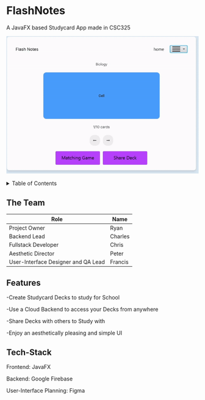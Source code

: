 # FlashNotes

A JavaFX based Studycard App made in CSC325

![Card Flipping](https://github.com/RyanCFrancis/FlashNotes/blob/master/CardFlip.gif)

<details>
  <summary>Table of Contents</summary>
  <ol>
    <li><a href="#Theteam">The Team</a></li>
    <li><a href="#Features">Features</a></li>
    <li><a href="#Tech-Stack">Tech-Stack</a></li>


  </ol>
</details>

## The Team

| Role | Name |
| ----------- | ----------- |
| Project Owner | Ryan |
| Backend Lead | Charles |
| Fullstack Developer | Chris |
| Aesthetic Director | Peter |
| User-Interface Designer and QA Lead | Francis |

## Features
-Create Studycard Decks to study for School

-Use a Cloud Backend to access your Decks from anywhere

-Share Decks with others to Study with

-Enjoy an aesthetically pleasing and simple UI


## Tech-Stack
Frontend: JavaFX

Backend: Google Firebase

User-Interface Planning: Figma


